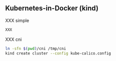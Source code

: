 ## Kubernetes-in-Docker (kind)

XXX simple

```bash
XXX
```

XXX cni

```bash
ln -sfn $(pwd)/cni /tmp/cni
kind create cluster --config kube-calico.config
```